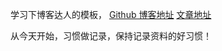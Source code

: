学习下博客达人的模板，
[Github 博客地址](http://quintushorace.github.io)
[文章地址](https://github.com/quintusblog/blog2)

从今天开始，习惯做记录，保持记录资料的好习惯！
